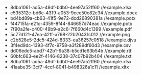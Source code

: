 - 8dba1061-ad5a-49df-bdb0-4ee97a52ff60  //example.xlsx
- c535312c-bd6c-4319-a053-9cee50c82c34    //example.docx
- bd4bd89a-cb63-41f5-9e72-dcd26890381a    //example.potx
- f44715fa-e21c-4359-8f44-846657d74eac   //example.potx
- 7f90a2fe-c400-49b9-a2c6-7f660d4c1399     //example.pdf
- 5c77d121-47ea-42ff-a798-22b20431c012     //example.png
- c2b528e5-2dc5-424d-8333-ea36257c0518    //example.djvu
- 3f4ed9dc-1393-4f7c-9758-a3f289df60d3    //example.csv
- dd06edc5-abd7-42b1-9a38-b5cd1e63b54b    //example.rtf
- 60bfc663-ee2f-4146-8238-37c07b92b404    //example.txt
- 8dba1061-ad5a-49df-bdb0-4ee97a52ff60  //example.xlsx
- 41aabe35-3cf7-4ccf-8041-b498326a1c11  //example.xltx